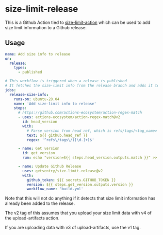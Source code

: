 # size-limit-release

This is a Github Action tied to [size-limit-action](https://github.com/getsentry/size-limit-action) which can be used to add size limit information to a Github release.

## Usage

```yml
name: Add size info to release
on:
  release:
    types:
      - published

# This workflow is triggered when a release is published
# It fetches the size-limit info from the release branch and adds it to the release
jobs:
  release-size-info:
    runs-on: ubuntu-20.04
    name: 'Add size-limit info to release'
    steps:
      # https://github.com/actions-ecosystem/action-regex-match
      - uses: actions-ecosystem/action-regex-match@v2
        id: head_version
        with:
          # Parse version from head ref, which is refs/tags/<tag_name>
          text: ${{ github.head_ref }}
          regex: '^refs\/tags\/([\d.]+)$'

      - name: Get version
        id: get_version
        run: echo "version=${{ steps.head_version.outputs.match }}" >> $GITHUB_OUTPUT

      - name: Update Github Release
        uses: getsentry/size-limit-release@v2
        with:
          github_token: ${{ secrets.GITHUB_TOKEN }}
          version: ${{ steps.get_version.outputs.version }}
          workflow_name: 'build.yml'
```

Note that this will not do anything if it detects that size limit information has already been added to the release.

The v2 tag of this assumes that you upload your size limit data with v4 of the upload-artifacts action. 

If you are uploading data with v3 of upload-artifacts, use the v1 tag.